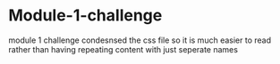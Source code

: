 # Module-1-challenge
module 1 challenge 
condesnsed the css file so it is much easier to read rather than having repeating 
content with just seperate names 
